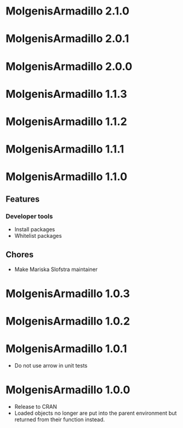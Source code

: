 # MolgenisArmadillo 2.1.0

# MolgenisArmadillo 2.0.1

# MolgenisArmadillo 2.0.0

# MolgenisArmadillo 1.1.3

# MolgenisArmadillo 1.1.2

# MolgenisArmadillo 1.1.1

# MolgenisArmadillo 1.1.0
## Features
### Developer tools
- Install packages
- Whitelist packages
## Chores
- Make Mariska Slofstra maintainer


# MolgenisArmadillo 1.0.3

# MolgenisArmadillo 1.0.2

# MolgenisArmadillo 1.0.1

* Do not use arrow in unit tests

# MolgenisArmadillo 1.0.0

* Release to CRAN
* Loaded objects no longer are put into the parent environment but
returned from their function instead.
